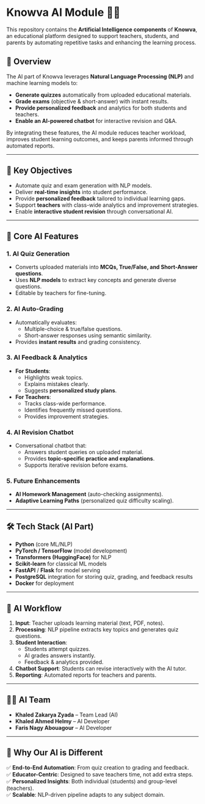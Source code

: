 # Knowva AI Module 🤖✨

This repository contains the **Artificial Intelligence components** of **Knowva**, an educational platform designed to support teachers, students, and parents by automating repetitive tasks and enhancing the learning process.

## 📌 Overview
The AI part of Knowva leverages **Natural Language Processing (NLP)** and machine learning models to:
- **Generate quizzes** automatically from uploaded educational materials.
- **Grade exams** (objective & short-answer) with instant results.
- **Provide personalized feedback** and analytics for both students and teachers.
- **Enable an AI-powered chatbot** for interactive revision and Q&A.

By integrating these features, the AI module reduces teacher workload, improves student learning outcomes, and keeps parents informed through automated reports.

---

## 🎯 Key Objectives
- Automate quiz and exam generation with NLP models.  
- Deliver **real-time insights** into student performance.  
- Provide **personalized feedback** tailored to individual learning gaps.  
- Support **teachers** with class-wide analytics and improvement strategies.  
- Enable **interactive student revision** through conversational AI.

---

## 🤖 Core AI Features
### 1. AI Quiz Generation
- Converts uploaded materials into **MCQs, True/False, and Short-Answer questions**.
- Uses **NLP models** to extract key concepts and generate diverse questions.
- Editable by teachers for fine-tuning.

### 2. AI Auto-Grading
- Automatically evaluates:
  - Multiple-choice & true/false questions.
  - Short-answer responses using semantic similarity.
- Provides **instant results** and grading consistency.

### 3. AI Feedback & Analytics
- **For Students**: 
  - Highlights weak topics.
  - Explains mistakes clearly.
  - Suggests **personalized study plans**.
- **For Teachers**: 
  - Tracks class-wide performance.
  - Identifies frequently missed questions.
  - Provides improvement strategies.

### 4. AI Revision Chatbot
- Conversational chatbot that:
  - Answers student queries on uploaded material.
  - Provides **topic-specific practice and explanations**.
  - Supports iterative revision before exams.

### 5. Future Enhancements
- **AI Homework Management** (auto-checking assignments).
- **Adaptive Learning Paths** (personalized quiz difficulty scaling).

---

## 🛠️ Tech Stack (AI Part)
- **Python** (core ML/NLP)
- **PyTorch / TensorFlow** (model development)
- **Transformers (HuggingFace)** for NLP
- **Scikit-learn** for classical ML models
- **FastAPI** / **Flask** for model serving
- **PostgreSQL** integration for storing quiz, grading, and feedback results
- **Docker** for deployment

---

## 📐 AI Workflow
1. **Input**: Teacher uploads learning material (text, PDF, notes).  
2. **Processing**: NLP pipeline extracts key topics and generates quiz questions.  
3. **Student Interaction**: 
   - Students attempt quizzes.  
   - AI grades answers instantly.  
   - Feedback & analytics provided.  
4. **Chatbot Support**: Students can revise interactively with the AI tutor.  
5. **Reporting**: Automated reports for teachers and parents.

---

## 👨‍💻 AI Team
- **Khaled Zakarya Zyada** – Team Lead (AI)  
- **Khaled Ahmed Helmy** – AI Developer  
- **Faris Nagy Abouagour** – AI Developer  

---

## 📌 Why Our AI is Different
✅ **End-to-End Automation**: From quiz creation to grading and feedback.  
✅ **Educator-Centric**: Designed to save teachers time, not add extra steps.  
✅ **Personalized Insights**: Both individual (students) and group-level (teachers).  
✅ **Scalable**: NLP-driven pipeline adapts to any subject domain. 
